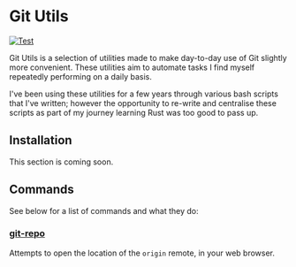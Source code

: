 # Git Utils
[![Test](https://github.com/WsCandy/git-utils/actions/workflows/rust.yml/badge.svg)](https://github.com/WsCandy/git-utils/actions/workflows/rust.yml)

Git Utils is a selection of utilities made to make day-to-day use of Git slightly more convenient. These utilities aim to automate tasks I find myself repeatedly performing on a daily basis.

I've been using these utilities for a few years through various bash scripts that I've written; however the opportunity to re-write and centralise these scripts as part of my journey learning Rust was too good to pass up.

## Installation
This section is coming soon.

## Commands
See below for a list of commands and what they do:

### [git-repo](git-repo)
Attempts to open the location of the `origin` remote, in your web browser.
